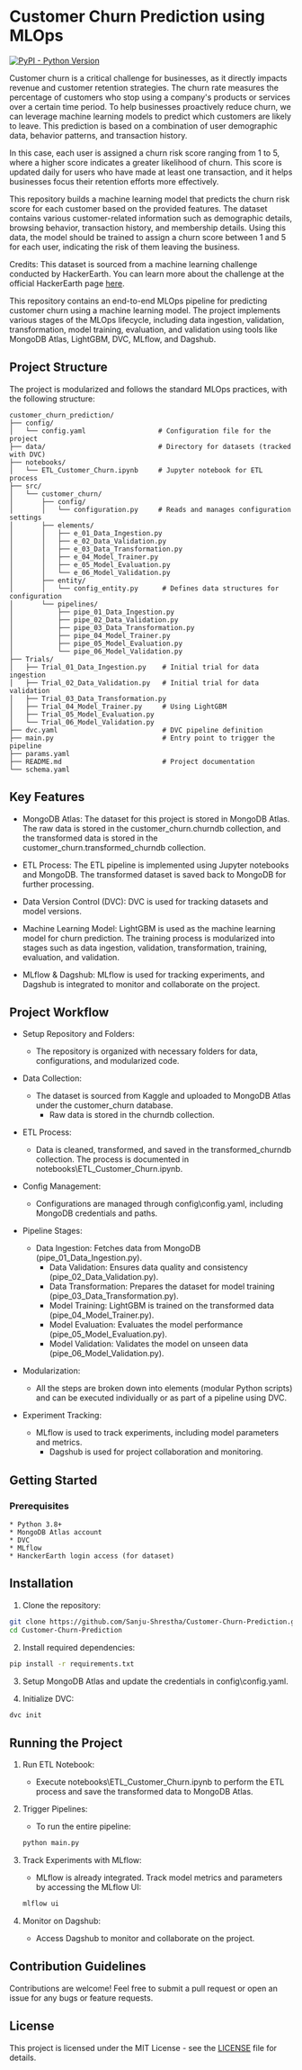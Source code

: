 # Customer Churn Prediction using MLOps

[![PyPI - Python Version](https://img.shields.io/pypi/pyversions/streamlit)](https://pypi.org/project/dagshub/)

Customer churn is a critical challenge for businesses, as it directly impacts revenue and customer retention strategies. The churn rate measures the percentage of customers who stop using a company's products or services over a certain time period. To help businesses proactively reduce churn, we can leverage machine learning models to predict which customers are likely to leave. This prediction is based on a combination of user demographic data, behavior patterns, and transaction history.

In this case, each user is assigned a churn risk score ranging from 1 to 5, where a higher score indicates a greater likelihood of churn. This score is updated daily for users who have made at least one transaction, and it helps businesses focus their retention efforts more effectively.

This repository builds a machine learning model that predicts the churn risk score for each customer based on the provided features. The dataset contains various customer-related information such as demographic details, browsing behavior, transaction history, and membership details. Using this data, the model should be trained to assign a churn score between 1 and 5 for each user, indicating the risk of them leaving the business.

Credits: This dataset is sourced from a machine learning challenge conducted by HackerEarth. You can learn more about the challenge at the official HackerEarth page [here](https://www.hackerearth.com/challenges/competitive/hackerearth-machine-learning-challenge-predict-customer-churn/).

This repository contains an end-to-end MLOps pipeline for predicting customer churn using a machine learning model. The project implements various stages of the MLOps lifecycle, including data ingestion, validation, transformation, model training, evaluation, and validation using tools like MongoDB Atlas, LightGBM, DVC, MLflow, and Dagshub.

## Project Structure

The project is modularized and follows the standard MLOps practices, with the following structure:

```plaintext
customer_churn_prediction/
├── config/
│   └── config.yaml                  # Configuration file for the project
├── data/                            # Directory for datasets (tracked with DVC)
├── notebooks/
│   └── ETL_Customer_Churn.ipynb     # Jupyter notebook for ETL process
├── src/
│   └── customer_churn/
│       ├── config/
│       │   └── configuration.py     # Reads and manages configuration settings
│       ├── elements/
│       │   ├── e_01_Data_Ingestion.py
│       │   ├── e_02_Data_Validation.py
│       │   ├── e_03_Data_Transformation.py
│       │   ├── e_04_Model_Trainer.py
│       │   ├── e_05_Model_Evaluation.py
│       │   └── e_06_Model_Validation.py
│       ├── entity/
│       │   └── config_entity.py      # Defines data structures for configuration
│       └── pipelines/
│           ├── pipe_01_Data_Ingestion.py
│           ├── pipe_02_Data_Validation.py
│           ├── pipe_03_Data_Transformation.py
│           ├── pipe_04_Model_Trainer.py
│           ├── pipe_05_Model_Evaluation.py
│           └── pipe_06_Model_Validation.py
├── Trials/
│   ├── Trial_01_Data_Ingestion.py    # Initial trial for data ingestion
│   ├── Trial_02_Data_Validation.py   # Initial trial for data validation
│   ├── Trial_03_Data_Transformation.py
│   ├── Trial_04_Model_Trainer.py     # Using LightGBM
│   ├── Trial_05_Model_Evaluation.py
│   └── Trial_06_Model_Validation.py
├── dvc.yaml                          # DVC pipeline definition
├── main.py                           # Entry point to trigger the pipeline
├── params.yaml                       
├── README.md                         # Project documentation
└── schema.yaml                       
```

## Key Features

  * MongoDB Atlas: The dataset for this project is stored in MongoDB Atlas. The raw data is stored in the customer_churn.churndb collection, and the transformed data is stored in the customer_churn.transformed_churndb collection.

  * ETL Process: The ETL pipeline is implemented using Jupyter notebooks and MongoDB. The transformed dataset is saved back to MongoDB for further processing.

  * Data Version Control (DVC): DVC is used for tracking datasets and model versions.

  * Machine Learning Model: LightGBM is used as the machine learning model for churn prediction. The training process is modularized into stages such as data ingestion, validation, transformation, training, evaluation, and validation.

  * MLflow & Dagshub: MLflow is used for tracking experiments, and Dagshub is integrated to monitor and collaborate on the project.


## Project Workflow

* Setup Repository and Folders:
	
	- The repository is organized with necessary folders for data, configurations, and modularized code.

* Data Collection:
	
	- The dataset is sourced from Kaggle and uploaded to MongoDB Atlas under the customer_churn database.
        - Raw data is stored in the churndb collection.

* ETL Process:
	
	- Data is cleaned, transformed, and saved in the transformed_churndb collection. The process is documented in notebooks\ETL_Customer_Churn.ipynb.

* Config Management:
	
	- Configurations are managed through config\config.yaml, including MongoDB credentials and paths.

* Pipeline Stages:

	- Data Ingestion: Fetches data from MongoDB (pipe_01_Data_Ingestion.py).
        - Data Validation: Ensures data quality and consistency (pipe_02_Data_Validation.py).
        - Data Transformation: Prepares the dataset for model training (pipe_03_Data_Transformation.py).
        - Model Training: LightGBM is trained on the transformed data (pipe_04_Model_Trainer.py).
        - Model Evaluation: Evaluates the model performance (pipe_05_Model_Evaluation.py).
        - Model Validation: Validates the model on unseen data (pipe_06_Model_Validation.py).

* Modularization:
	- All the steps are broken down into elements (modular Python scripts) and can be executed individually or as part of a pipeline using DVC.

* Experiment Tracking:
	- MLflow is used to track experiments, including model parameters and metrics.
        - Dagshub is used for project collaboration and monitoring.

## Getting Started

### Prerequisites

	* Python 3.8+
	* MongoDB Atlas account
	* DVC
	* MLflow
	* HanckerEarth login access (for dataset)

## Installation

1) Clone the repository:

```bash
git clone https://github.com/Sanju-Shrestha/Customer-Churn-Prediction.git
cd Customer-Churn-Prediction
```

2) Install required dependencies:

```bash
pip install -r requirements.txt
```

3) Setup MongoDB Atlas and update the credentials in config\config.yaml.

4) Initialize DVC:

```bash
dvc init
```


## Running the Project

1) Run ETL Notebook:
	
	- Execute notebooks\ETL_Customer_Churn.ipynb to perform the ETL process and save the transformed data to MongoDB Atlas.

2) Trigger Pipelines:
	
	- To run the entire pipeline:
	
	```bash
	python main.py
	```

3) Track Experiments with MLflow:
	
	- MLflow is already integrated. Track model metrics and parameters by accessing the MLflow UI:

	```bash
	mlflow ui
	```

4) Monitor on Dagshub:
	
	- Access Dagshub to monitor and collaborate on the project.

## Contribution Guidelines

Contributions are welcome! Feel free to submit a pull request or open an issue for any bugs or feature requests.

## License

This project is licensed under the MIT License - see the [LICENSE](https://github.com/Sanju-Shrestha/Customer-Churn-Prediction/blob/95f373eb2f843a974d188240cd468f450a7cb0c9/LICENSE) file for details.
